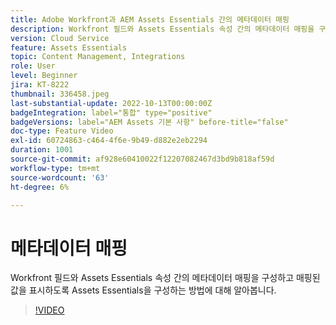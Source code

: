 ```yaml
---
title: Adobe Workfront과 AEM Assets Essentials 간의 메타데이터 매핑
description: Workfront 필드와 Assets Essentials 속성 간의 메타데이터 매핑을 구성하고 매핑된 메타데이터를 표시하도록 Assets Essentials을 구성하는 방법에 대해 알아봅니다.
version: Cloud Service
feature: Assets Essentials
topic: Content Management, Integrations
role: User
level: Beginner
jira: KT-8222
thumbnail: 336458.jpeg
last-substantial-update: 2022-10-13T00:00:00Z
badgeIntegration: label="통합" type="positive"
badgeVersions: label="AEM Assets 기본 사항" before-title="false"
doc-type: Feature Video
exl-id: 60724863-c464-4f6e-9b49-d882e2eb2294
duration: 1001
source-git-commit: af928e60410022f12207082467d3bd9b818af59d
workflow-type: tm+mt
source-wordcount: '63'
ht-degree: 6%

---
```


# 메타데이터 매핑

Workfront 필드와 Assets Essentials 속성 간의 메타데이터 매핑을 구성하고 매핑된 값을 표시하도록 Assets Essentials을 구성하는 방법에 대해 알아봅니다.

>[!VIDEO](https://video.tv.adobe.com/v/336458?quality=12&learn=on)
